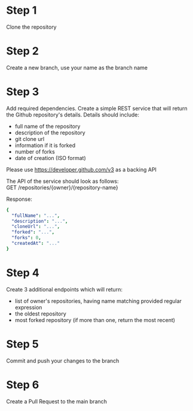 # Step 1
Clone the repository

# Step 2
Create a new branch, use your name as the branch name

# Step 3
Add required dependencies. Create a simple REST service that will return the Github repository's details. Details should
include:
* full name of the repository
* description of the repository
* git clone url
* information if it is forked
* number of forks
* date of creation (ISO format)

Please use https://developer.github.com/v3 as a backing API

The API of the service should look as follows:<br>
GET /repositories/{owner}/{repository-name}

Response:<br>

```yaml
{
  "fullName": "...",
  "description": "...",
  "cloneUrl": "...",
  "forked": "...",
  "forks": 0,
  "createdAt": "..."
}
```
# Step 4
Create 3 additional endpoints which will return:
* list of owner's repositories, having name matching provided regular expression
* the oldest repository
* most forked repository (if more than one, return the most recent)

# Step 5
Commit and push your changes to the branch

# Step 6
Create a Pull Request to the main branch

